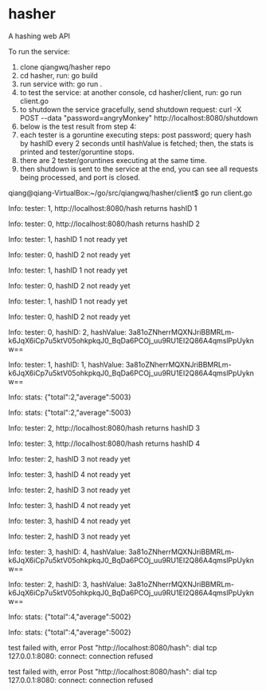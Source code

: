 # hasher
A hashing web API

To run the service:
1. clone qiangwq/hasher repo
2. cd hasher, run: go build
3. run service with: go run .
4. to test the service: at another console, cd hasher/client, run: go run client.go 
5. to shutdown the service gracefully, send shutdown request: curl -X POST --data "password=angryMonkey" http://localhost:8080/shutdown
6. below is the test result from step 4:
7. each tester is a goruntine executing steps: post password; query hash by hashID every 2 seconds until hashValue is fetched; then, the stats is printed and tester/goruntine stops.
8. there are 2 tester/goruntines executing at the same time.
9. then shutdown is sent to the service at the end, you can see all requests being processed, and port is closed.

qiang@qiang-VirtualBox:~/go/src/qiangwq/hasher/client$ go run client.go 

Info: tester: 1, http://localhost:8080/hash returns hashID 1

Info: tester: 0, http://localhost:8080/hash returns hashID 2

Info: tester: 1, hashID 1 not ready yet

Info: tester: 0, hashID 2 not ready yet

Info: tester: 1, hashID 1 not ready yet

Info: tester: 0, hashID 2 not ready yet

Info: tester: 1, hashID 1 not ready yet

Info: tester: 0, hashID 2 not ready yet

Info: tester: 0, hashID: 2, hashValue: 3a81oZNherrMQXNJriBBMRLm-k6JqX6iCp7u5ktV05ohkpkqJ0_BqDa6PCOj_uu9RU1EI2Q86A4qmslPpUyknw==

Info: tester: 1, hashID: 1, hashValue: 3a81oZNherrMQXNJriBBMRLm-k6JqX6iCp7u5ktV05ohkpkqJ0_BqDa6PCOj_uu9RU1EI2Q86A4qmslPpUyknw==

Info: stats: {"total":2,"average":5003}

Info: stats: {"total":2,"average":5003}

Info: tester: 2, http://localhost:8080/hash returns hashID 3

Info: tester: 3, http://localhost:8080/hash returns hashID 4

Info: tester: 2, hashID 3 not ready yet

Info: tester: 3, hashID 4 not ready yet

Info: tester: 2, hashID 3 not ready yet

Info: tester: 3, hashID 4 not ready yet

Info: tester: 3, hashID 4 not ready yet

Info: tester: 2, hashID 3 not ready yet

Info: tester: 3, hashID: 4, hashValue: 3a81oZNherrMQXNJriBBMRLm-k6JqX6iCp7u5ktV05ohkpkqJ0_BqDa6PCOj_uu9RU1EI2Q86A4qmslPpUyknw==

Info: tester: 2, hashID: 3, hashValue: 3a81oZNherrMQXNJriBBMRLm-k6JqX6iCp7u5ktV05ohkpkqJ0_BqDa6PCOj_uu9RU1EI2Q86A4qmslPpUyknw==

Info: stats: {"total":4,"average":5002}

Info: stats: {"total":4,"average":5002}

test failed with, error Post "http://localhost:8080/hash": dial tcp 127.0.0.1:8080: connect: connection refused

test failed with, error Post "http://localhost:8080/hash": dial tcp 127.0.0.1:8080: connect: connection refused

